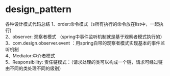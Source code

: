 # design_pattern
各种设计模式代码总结
1、order:命令模式（s所有执行的命令放在list中，一起执行)    
2、observer: 观察者模式  （spring中事件监听机制就是基于观察者模式执行的）      
3、com.design.observer.event ：用spring自带的观察者模式实现基本的事件监听机制  
4、Mediator:中介者模式    
5、Responsibility: 责任链模式：（请求处理的类可以构成一个链，请求可经过链由不同的类处理不同的级别）  
